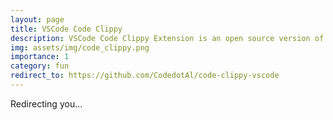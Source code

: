 ```yaml
---
layout: page
title: VSCode Code Clippy
description: VSCode Code Clippy Extension is an open source version of GitHub Copilot for VSCode that uses Code Clippy.
img: assets/img/code_clippy.png
importance: 1
category: fun
redirect_to: https://github.com/CodedotAl/code-clippy-vscode
---
```


Redirecting you...